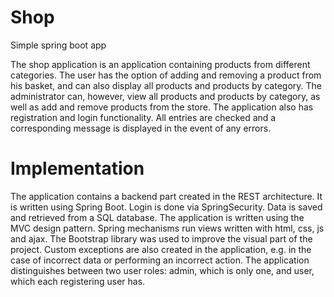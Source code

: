 # Shop
Simple spring boot app 

The shop application is an application containing products from different categories. 
The user has the option of adding and removing a product from his basket, and can also display all products and products by category. 
The administrator can, however, view all products and products by category, as well as add and remove products from the store. 
The application also has registration and login functionality. All entries are checked and a corresponding message is displayed in the event of any errors. 

# Implementation

The application contains a backend part created in the REST architecture. It is written using Spring Boot. Login is done via SpringSecurity. 
Data is saved and retrieved from a SQL database. The application is written using the MVC design pattern. Spring mechanisms run views written with html, 
css, js and ajax. The Bootstrap library was used to improve the visual part of the project. Custom exceptions are also created in the application, e.g. 
in the case of incorrect data or performing an incorrect action. The application distinguishes between two user roles: admin, which is 
only one, and user, which each registering user has. 
